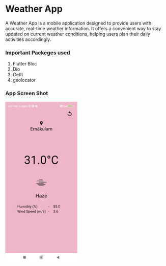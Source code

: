 # Weather App

A Weather App is a mobile application designed to provide users with accurate, real-time weather information. It offers a convenient way to stay updated on current weather conditions, helping users plan their daily activities accordingly.

### Important Packeges used

 1. Flutter Bloc
 2. Dio
 3. GetIt
 4. geolocator


### App Screen Shot

 <img src="https://github.com/roypa123/weather_app/blob/9bb4c65a6b769bf2740dc7f532dafee6e71ce8aa/extrafile/git_images/image1.jpeg" width="225.8" height="500"/> 
